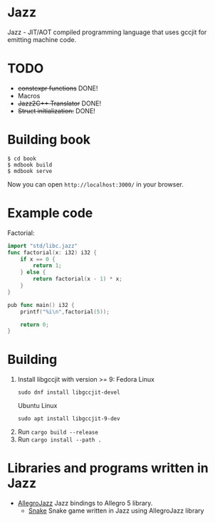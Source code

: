 # Jazz

Jazz - JIT/AOT compiled programming language that uses gccjit for emitting machine code.


# TODO
- ~~constexpr functions~~ DONE!
- Macros
- ~~Jazz2C++ Translator~~ DONE!
- ~~Struct initialization:~~ DONE!

# Building book
```
$ cd book
$ mdbook build
$ mdbook serve
```

Now you can open `http://localhost:3000/` in your browser.

# Example code

Factorial: 
```go
import "std/libc.jazz"
func factorial(x: i32) i32 {
    if x == 0 {
        return 1;
    } else {
        return factorial(x - 1) * x;
    }
}

pub func main() i32 {
    printf("%i\n",factorial(5));

    return 0;
} 
```

# Building

1. Install libgccjit with version >= 9: 
    Fedora Linux
    ```
    sudo dnf install libgccjit-devel
    ```
    Ubuntu Linux
    ```
    sudo apt install libgccjit-9-dev
    ```
2. Run `cargo build --release`
3. Run `cargo install --path .`

# Libraries and programs written in Jazz
- [AllegroJazz](https://github.com/playXE/AllegroJazz/) Jazz bindings to Allegro 5 library.
    - [Snake](https://github.com/playXE/Snake-Jazz/) Snake game written in Jazz using AllegroJazz library